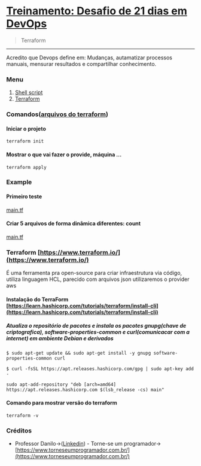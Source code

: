 # [Treinamento: Desafio de 21 dias em DevOps](../../README.md)
> Terraform
<hr>
Acredito que Devops define em: Mudanças, autamatizar processos manuais, mensurar resultados e compartilhar conhecimento.

### Menu
1. [Shell script](../shellscript/shellscript.md)
2. [Terraform](#)

### Comandos([arquivos do terraform](example))

#### Iniciar o projeto
```
terraform init
```

#### Mostrar o que vai fazer o provide, máquina ...
```
terraform apply
```

### Example

#### Primeiro teste
[main.tf](example/1/main.tf)

#### Criar 5 arquivos de forma dinâmica diferentes: count
[main.tf](example/2/main.tf)

### Terraform [https://www.terraform.io/](https://www.terraform.io/)
É uma ferramenta pra open-source para criar infraestrutura via código, utiliza linguagem HCL, parecido com arquivos json utilizaremos o provider aws

#### Instalação do TerraForm [https://learn.hashicorp.com/tutorials/terraform/install-cli](https://learn.hashicorp.com/tutorials/terraform/install-cli)

##### Atualiza o repositório de pacotes e instala os pacotes gnupg(chave de criptografica), software-properties-common e curl(comunicacar com a internet)  em ambiente Debian e derivados
```
$ sudo apt-get update && sudo apt-get install -y gnupg software-properties-common curl
```

```
$ curl -fsSL https://apt.releases.hashicorp.com/gpg | sudo apt-key add -
```

```
sudo apt-add-repository "deb [arch=amd64] https://apt.releases.hashicorp.com $(lsb_release -cs) main"
```

#### Comando para mostrar versão do terraform
```
terraform -v
```

### Créditos
* Professor Danilo->([Linkedin](https://www.linkedin.com/in/danilo-aparecido-dos-santos-03101034/)) - Torne-se um programador->[https://www.torneseumprogramador.com.br/](https://www.torneseumprogramador.com.br/)

